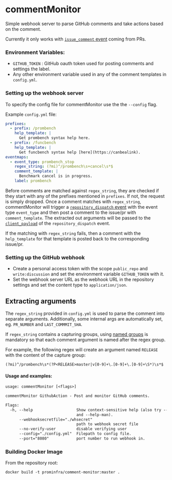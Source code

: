 # commentMonitor
Simple webhook server to parse GitHub comments and take actions based on the comment.

Currently it only works with [`issue_comment` event](https://developer.github.com/v3/activity/events/types/#issuecommentevent) coming from PRs.

### Environment Variables:
- `GITHUB_TOKEN` : GitHub oauth token used for posting comments and settings the label.
- Any other environment variable used in any of the comment templates in `config.yml`.

### Setting up the webhook server
To specify the config file for commentMonitor use the the `--config` flag.

Example `config.yml` file:
```yaml
prefixes:
  - prefix: /prombench
    help_template: |
      Get prombench syntax help here.
  - prefix: /funcbench
    help_template: |
      Get funcbench syntax help [here](https://canbealink).
eventmaps:
  - event_type: prombench_stop
    regex_string: (?mi)^/prombench\s+cancel\s*$
    comment_template: |
      Benchmark cancel is in progress.
    label: prombench
```

Before comments are matched against `regex_string`, they are checked if they start with any of the prefixes mentioned in `prefixes`. If not, the request is simply dropped.  Once a comment matches with `regex_string`, commentMonitor will trigger a [`repository_dispatch` event](https://developer.github.com/v3/repos/#create-a-repository-dispatch-event) with the event type `event_type` and then post a comment to the issue/pr with `comment_template`. The extracted out arguments will be passed to the [`client_payload`](https://developer.github.com/v3/repos/#example-5) of the `repository_dispatch` event.

If the matching with `regex_string` fails, then a comment with the `help_template` for that template is posted back to the corresponding issue/pr.

### Setting up the GitHub webhook
- Create a personal access token with the scope `public_repo` and `write:discussion` and set the environment variable `GITHUB_TOKEN` with it.
- Set the webhook server URL as the webhook URL in the repository settings and set the content type to `application/json`.

## Extracting arguments
The `regex_string` provided in `config.yml` is used to parse the comment into separate arguments. Additionally, some internal args are automatically set, eg. `PR_NUMBER` and `LAST_COMMMIT_SHA`.

If `regex_string` contains a capturing groups, using [named groups](https://godoc.org/regexp/syntax) is mandatory so that each comment argument is named after the regex group.

For example, the following regex will create an argument named `RELEASE` with the content of the capture group:
```
(?mi)^/prombench\s*(?P<RELEASE>master|v[0-9]+\.[0-9]+\.[0-9]+\S*)\s*$
```

#### Usage and examples:
[embedmd]:# (commentMonitor-flags.txt)
```txt
usage: commentMonitor [<flags>]

commentMonitor GithubAction - Post and monitor GitHub comments.

Flags:
  -h, --help                   Show context-sensitive help (also try --help-long
                               and --help-man).
      --webhooksecretfile="./whsecret"
                               path to webhook secret file
      --no-verify-user         disable verifying user
      --config="./config.yml"  Filepath to config file.
      --port="8080"            port number to run webhook in.

```
### Building Docker Image

From the repository root:

```
docker build -t prominfra/comment-monitor:master .
```
